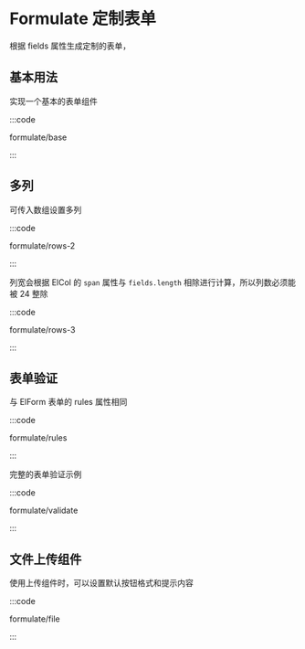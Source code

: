 # Formulate 定制表单

根据 fields 属性生成定制的表单，

## 基本用法

实现一个基本的表单组件

:::code

formulate/base

:::

## 多列

可传入数组设置多列

:::code

formulate/rows-2

:::

列宽会根据 ElCol 的 `span` 属性与 `fields.length` 相除进行计算，所以列数必须能被 24 整除

:::code

formulate/rows-3

:::

## 表单验证

与 ElForm 表单的 rules 属性相同

:::code

formulate/rules

:::

完整的表单验证示例

:::code

formulate/validate

:::

## 文件上传组件

使用上传组件时，可以设置默认按钮格式和提示内容

:::code

formulate/file

:::

<script setup lang="ts">
import FormulateBase from 'docs/demo/formulate/base.vue'
import FormulateRows2 from 'docs/demo/formulate/rows-2.vue'
import FormulateRows3 from 'docs/demo/formulate/rows-3.vue'
import FormulateValidate from 'docs/demo/formulate/validate.vue'
import FormulateRules from 'docs/demo/formulate/rules.vue'
import FormulateFile from 'docs/demo/formulate/file.vue'
</script>

<style>
.demo-formulate .el-form-item:last-child {
  margin-bottom: 0;
}
.demo-formulate .el-form {
  width: 480px;
}
.demo-formulate .el-input {
  width: 240px;
}
.demo-formulate .el-row .el-input {
  width: 100%;
}
</style>